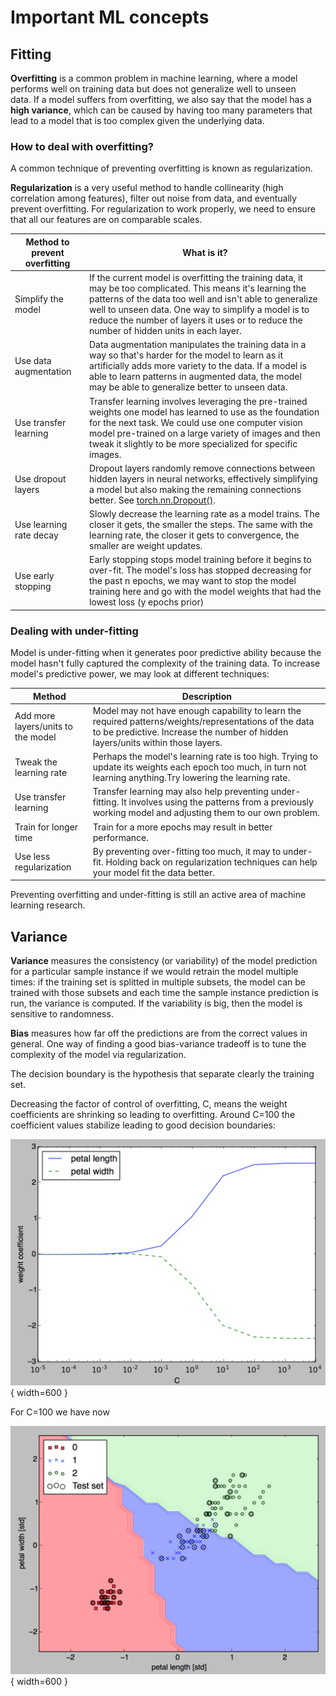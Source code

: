# Important ML concepts

## Fitting

**Overfitting** is a common problem in machine learning, where a model performs well on training data but does not generalize well to unseen data. If a model suffers from overfitting, we also say that the model has a **high variance**, which can be caused by having too many parameters that lead to a model that is too complex given the underlying data.

### How to deal with overfitting?

A common technique of preventing overfitting is known as regularization.

**Regularization** is a very useful method to handle collinearity (high correlation among features), filter out noise from data, and eventually prevent overfitting. For regularization to work properly, we need to ensure that all our features are on comparable scales.

| Method to prevent overfitting | What is it? |
| --- | --- |
| Simplify the model | If the current model is overfitting the training data, it may be too complicated. This means it's learning the patterns of the data too well and isn't able to generalize well to unseen data. One way to simplify a model is to reduce the number of layers it uses or to reduce the number of hidden units in each layer. |
| Use data augmentation | Data augmentation manipulates the training data in a way so that's harder for the model to learn as it artificially adds more variety to the data. If a model is able to learn patterns in augmented data, the model may be able to generalize better to unseen data. |
| Use transfer learning	| Transfer learning involves leveraging the pre-trained weights one model has learned to use as the foundation for the next task. We could use one computer vision model pre-trained on a large variety of images and then tweak it slightly to be more specialized for specific images. |
| Use dropout layers | Dropout layers randomly remove connections between hidden layers in neural networks, effectively simplifying a model but also making the remaining connections better. See [torch.nn.Dropout()](https://pytorch.org/docs/stable/generated/torch.nn.Dropout.html). |
| Use learning rate decay | Slowly decrease the learning rate as a model trains. The closer it gets, the smaller the steps. The same with the learning rate, the closer it gets to convergence, the smaller are weight updates. |
| Use early stopping | Early stopping stops model training before it begins to over-fit. The model's loss has stopped decreasing for the past n epochs, we may want to stop the model training here and go with the model weights that had the lowest loss (y epochs prior)|

### Dealing with under-fitting

Model is under-fitting when it generates poor predictive ability because the model hasn't fully captured the complexity of the training data. To increase model's predictive power, we may look at different techniques:

| Method | Description |
| --- | --- |
| Add more layers/units to the model | Model may not have enough capability to learn the required patterns/weights/representations of the data to be predictive. Increase the number of hidden layers/units within those layers.|
| Tweak the learning rate| Perhaps the model's learning rate is too high. Trying to update its weights each epoch too much, in turn not learning anything.Try lowering the learning rate. |
| Use transfer learning	| Transfer learning may also help preventing under-fitting. It involves using the patterns from a previously working model and adjusting them to our own problem. |
| Train for longer time | Train for a more epochs may result in better performance.|
| Use less regularization | By preventing over-fitting too much, it may to under-fit. Holding back on regularization techniques can help your model fit the data better.|

Preventing overfitting and under-fitting is still an active area of machine learning research.

## Variance

**Variance** measures the consistency (or variability) of the model prediction for a particular sample instance if we would retrain the model multiple times: if the training set is splitted in multiple subsets, the model can be trained with those subsets and each time the sample instance prediction is run, the variance is computed. If the variability is big, then the model is sensitive to randomness.

**Bias** measures how far off the predictions are from the correct values in general. One way of finding a good bias-variance tradeoff is to tune the complexity of the model via regularization. 


The decision boundary is the hypothesis that separate clearly the training set.

Decreasing the factor of control of overfitting, C, means the weight coefficients are shrinking so leading to overfitting. Around C=100 the coefficient values stabilize leading to good decision boundaries:

![](./images/iris-boundaries.png){ width=600 }

For C=100 we have now

![](./images/iris-zone-2.png){ width=600 }
